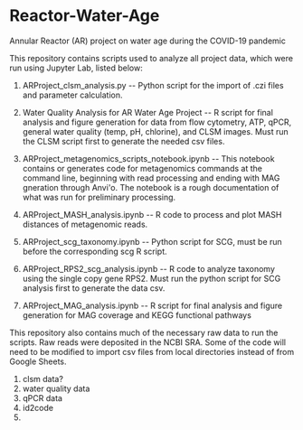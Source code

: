 # Reactor-Water-Age
Annular Reactor (AR) project on water age during the COVID-19 pandemic

This repository contains scripts used to analyze all project data, which were run using Jupyter Lab, listed below: 

1. ARProject_clsm_analysis.py -- Python script for the import of .czi files and parameter calculation.

2. Water Quality Analysis for AR Water Age Project -- R script for final analysis and figure generation for data from flow cytometry, ATP, qPCR, general water quality (temp, pH, chlorine), and CLSM images. Must run the CLSM script first to generate the needed csv files.

3. ARProject_metagenomics_scripts_notebook.ipynb -- This notebook contains or generates code for metagenomics commands at the command line, beginning with read processing and ending with MAG gneration through Anvi'o. The notebook is a rough documentation of what was run for preliminary processing.

4. ARProject_MASH_analysis.ipynb -- R code to process and plot MASH distances of metagenomic reads.

5. ARProject_scg_taxonomy.ipynb -- Python script for SCG, must be run before the corresponding scg R script.

5. ARProject_RPS2_scg_analysis.ipynb -- R code to analyze taxonomy using the single copy gene RPS2. Must run the python script for SCG analysis first to generate the data csv. 

6. ARProject_MAG_analysis.ipynb -- R script for final analysis and figure generation for MAG coverage and KEGG functional pathways

This repository also contains much of the necessary raw data to run the scripts. Raw reads were deposited in the NCBI SRA. Some of the code will need to be modified to import csv files from local directories instead of from Google Sheets. 

1. clsm data?
2. water quality data
3. qPCR data
4. id2code
5.

